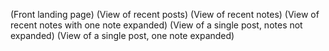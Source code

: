 (Front landing page)
(View of recent posts)
(View of recent notes)
(View of recent notes with one note expanded)
(View of a single post, notes not expanded)
(View of a single post, one note expanded)


